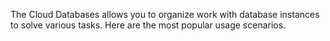 The Cloud Databases allows you to organize work with database instances to solve various tasks. Here are the most popular usage scenarios.